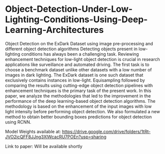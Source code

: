 # Object-Detection-Under-Low-Lighting-Conditions-Using-Deep-Learning-Architectures
Object Detection on the ExDark Dataset using image pre-processing and different object detection algorithms
Detecting objects present in low-lighting conditions has always been a challenging task. 
Reviewing enhancement techniques for low-light object detection is crucial in research applications like surveillance and automated driving.
The first task is to choose a benchmark dataset unlike other datasets with a low number of images in dark lighting. 
The ExDark dataset is one such dataset that exclusively contains instances in low-light. 
Equisampling followed by comparing the results using cutting-edge object detection pipelines with enhancement
techniques is the primary task of the present work. In this paper, we analyze the methodologies that led to the improvement in the performance of the deep learning-based object detection algorithms. 
The methodology is based on the enhancement of the input images with low light intensity before performing object detection. 
We also formulated a new method to obtain better bounding boxes predictions for object detection using RCNN.


Model Weights available at: https://drive.google.com/drive/folders/1tRt-JVO2icQFF8JJng3XlWcacRU7POEn?usp=sharing

Link to paper: Will be available shortly
